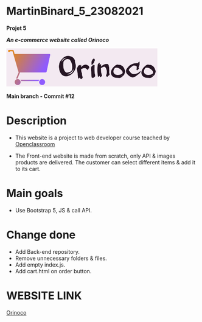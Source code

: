 # MartinBinard_5_23082021
**Projet 5**

***An e-commerce website called Orinoco***

![logo-orinoco](./Front-end/img/Orinoco-logo-title.png)

**Main branch - Commit #12**

# Description

* This website is a project to web developer course teached by [Openclassroom](https://openclassrooms.com/en/paths/141-web-developer)

* The Front-end website is made from scratch, only API & images products are delivered. The customer can select different items & add it to its cart.

# Main goals

* Use Bootstrap 5, JS & call API.

# Change done

* Add Back-end repository.
* Remove unnecessary folders & files.
* Add empty index.js.
* Add cart.html on order button.

# WEBSITE LINK

[Orinoco](https://martinbinard.github.io/MartinBinard_5_23082021/Front-end/)